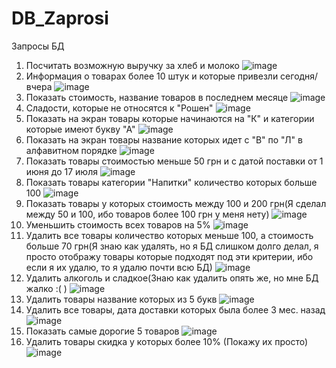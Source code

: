# DB_Zaprosi
Запросы БД
1. Посчитать возможную выручку за хлеб и молоко
![image](https://github.com/Gollandskiy/DB_Zaprosi/assets/126692933/94467281-0884-4356-9226-a1ee38b92ebf)
2. Информация о товарах более 10 штук и которые привезли сегодня/вчера
![image](https://github.com/Gollandskiy/DB_Zaprosi/assets/126692933/052e3480-255f-4daa-98c4-095e15682fdf)
3. Показать стоимость, название товаров в последнем месяце
![image](https://github.com/Gollandskiy/DB_Zaprosi/assets/126692933/4de5f227-3289-4174-98d8-99ff212464e0)
4. Сладости, которые не относятся к "Рошен"
![image](https://github.com/Gollandskiy/DB_Zaprosi/assets/126692933/2867b0ff-9d1a-4f04-bfc0-b5703ccd11d1)
5. Показать на экран товары которые начинаются на "К" и категории которые имеют букву "А"
![image](https://github.com/Gollandskiy/DB_Zaprosi/assets/126692933/419e0559-9a0c-446f-a2dd-fa00316ac409)
6. Показать на экран товары название которых идет с "В" по "Л" в алфавитном порядке
![image](https://github.com/Gollandskiy/DB_Zaprosi/assets/126692933/2190a859-4c72-4c6d-aa1c-c258bffd0aed)
7. Показать товары стоимостью меньше 50 грн и с датой поставки от 1 июня до 17 июля
![image](https://github.com/Gollandskiy/DB_Zaprosi/assets/126692933/364af5e2-7206-4e5b-9a8f-9c5b0db32fef)
8. Показать товары категории "Напитки" количество которых больше 100
![image](https://github.com/Gollandskiy/DB_Zaprosi/assets/126692933/32625048-faf9-45e9-9d4f-48f65d20200c)
9. Показать товары у которых стоимость между 100 и 200 грн(Я сделал между 50 и 100, ибо товаров более 100 грн у меня нету)
![image](https://github.com/Gollandskiy/DB_Zaprosi/assets/126692933/e073061f-1957-41b8-843a-aa431a1d86bb)
10. Уменьшить стоимость всех товаров на 5%
![image](https://github.com/Gollandskiy/DB_Zaprosi/assets/126692933/06a62c5f-e4ef-49ee-9bdb-0cf23088ee44)
11. Удалить все товары количество которых меньше 100, а стоимость больше 70 грн(Я знаю как удалять, но я БД слишком долго делал, я просто отображу товары которые подходят под эти критерии, ибо если я их удалю, то я удалю почти всю БД)
![image](https://github.com/Gollandskiy/DB_Zaprosi/assets/126692933/791c5dd8-7a41-47d0-a74d-2084b6efc9dd)
12. Удалить алкоголь и сладкое(Знаю как удалить опять же, но мне БД жалко :( )
![image](https://github.com/Gollandskiy/DB_Zaprosi/assets/126692933/2bbfe3a8-d608-4f15-b039-598f41e65b7f)
13. Удалить товары название которых из 5 букв
![image](https://github.com/Gollandskiy/DB_Zaprosi/assets/126692933/43cb34fe-4197-45d0-95be-32d9b44b0862)
14. Удалить все товары, дата доставки которых была более 3 мес. назад
![image](https://github.com/Gollandskiy/DB_Zaprosi/assets/126692933/43d88607-daae-45d7-b82b-bd5b467f39d9)
15. Показать самые дорогие 5 товаров
![image](https://github.com/Gollandskiy/DB_Zaprosi/assets/126692933/6de7e7cb-c6b2-42dc-88d9-5884d5dbb991)
16. Удалить товары скидка у которых более 10% (Покажу их просто)
![image](https://github.com/Gollandskiy/DB_Zaprosi/assets/126692933/de05a674-caaa-4ea6-99eb-d75bc0612f3a)







 




